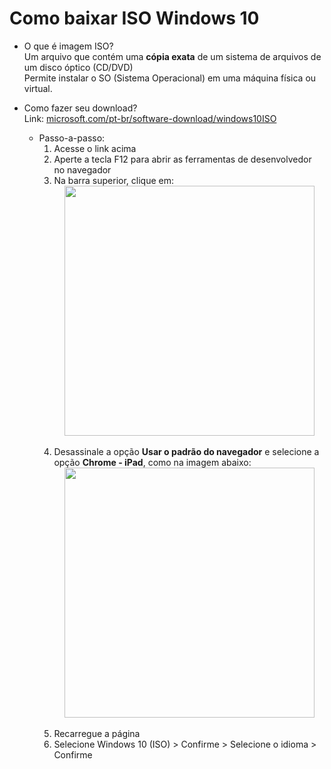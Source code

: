# Como baixar ISO Windows 10

- O que é imagem ISO?<br>
  Um arquivo que contém uma **cópia exata** de um sistema de arquivos de um disco óptico (CD/DVD)<br>
  Permite instalar o SO (Sistema Operacional) em uma máquina física ou virtual.
  
- Como fazer seu download?<br>
Link: [microsoft.com/pt-br/software-download/windows10ISO](https://www.microsoft.com/pt-br/software-download/windows10ISO)<br>
  - Passo-a-passo:
    1. Acesse o link acima<br>
    2. Aperte a tecla F12 para abrir as ferramentas de desenvolvedor no navegador
    3. Na barra superior, clique em:<br>
<img src="https://github.com/user-attachments/assets/f7d67291-89e3-4b24-abc5-ab6e062a8599" width="400" style="display: block; margin: auto;"><br>
    4. Desassinale a opção **Usar o padrão do navegador** e selecione a opção **Chrome - iPad**, como na imagem abaixo:<br>
<img src="https://github.com/user-attachments/assets/c53c5b44-3ce5-433f-9df7-66160c6a15fb" width="400" style="display: block; margin: auto;"><br>
    5. Recarregue a página
    6. Selecione Windows 10 (ISO) > Confirme > Selecione o idioma > Confirme





    
